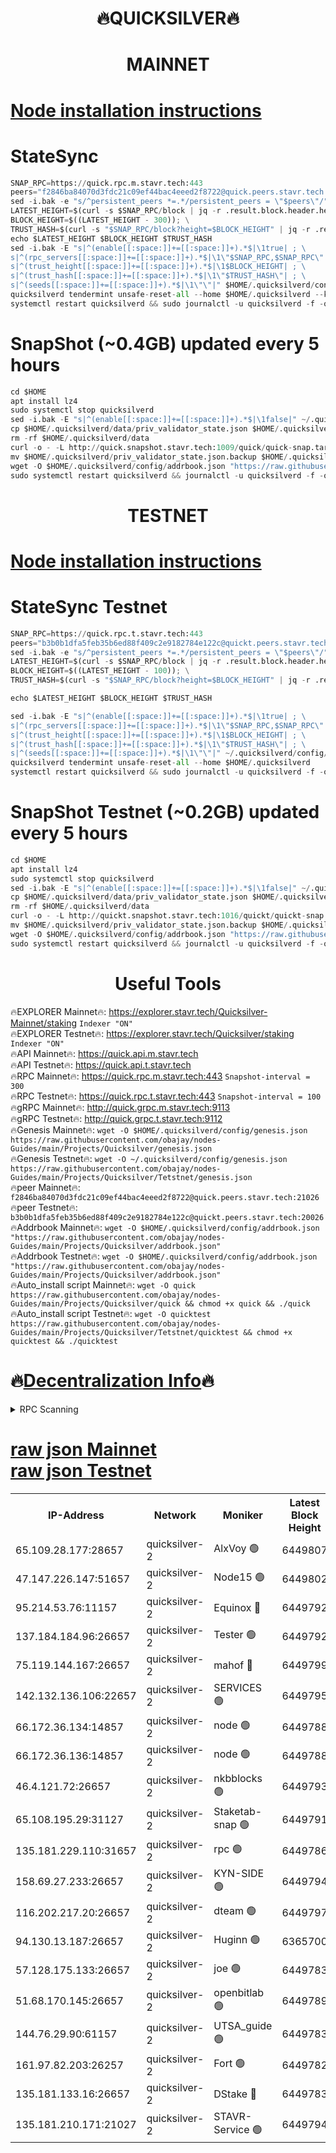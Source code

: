 <h1 align="center"> 🔥QUICKSILVER🔥</h1>

<h1 align="center"> MAINNET</h1>

[Node installation instructions](https://github.com/obajay/nodes-Guides/tree/main/Projects/Quicksilver)
=

# StateSync
```python
SNAP_RPC=https://quick.rpc.m.stavr.tech:443
peers="f2846ba84070d3fdc21c09ef44bac4eeed2f8722@quick.peers.stavr.tech:21026"
sed -i.bak -e "s/^persistent_peers *=.*/persistent_peers = \"$peers\"/" $HOME/.quicksilverd/config/config.toml
LATEST_HEIGHT=$(curl -s $SNAP_RPC/block | jq -r .result.block.header.height); \
BLOCK_HEIGHT=$((LATEST_HEIGHT - 300)); \
TRUST_HASH=$(curl -s "$SNAP_RPC/block?height=$BLOCK_HEIGHT" | jq -r .result.block_id.hash)
echo $LATEST_HEIGHT $BLOCK_HEIGHT $TRUST_HASH
sed -i.bak -E "s|^(enable[[:space:]]+=[[:space:]]+).*$|\1true| ; \
s|^(rpc_servers[[:space:]]+=[[:space:]]+).*$|\1\"$SNAP_RPC,$SNAP_RPC\"| ; \
s|^(trust_height[[:space:]]+=[[:space:]]+).*$|\1$BLOCK_HEIGHT| ; \
s|^(trust_hash[[:space:]]+=[[:space:]]+).*$|\1\"$TRUST_HASH\"| ; \
s|^(seeds[[:space:]]+=[[:space:]]+).*$|\1\"\"|" $HOME/.quicksilverd/config/config.toml
quicksilverd tendermint unsafe-reset-all --home $HOME/.quicksilverd --keep-addr-book
systemctl restart quicksilverd && sudo journalctl -u quicksilverd -f -o cat
```

# SnapShot (~0.4GB) updated every 5 hours
```python
cd $HOME
apt install lz4
sudo systemctl stop quicksilverd
sed -i.bak -E "s|^(enable[[:space:]]+=[[:space:]]+).*$|\1false|" ~/.quicksilverd/config/config.toml
cp $HOME/.quicksilverd/data/priv_validator_state.json $HOME/.quicksilverd/priv_validator_state.json.backup
rm -rf $HOME/.quicksilverd/data
curl -o - -L http://quick.snapshot.stavr.tech:1009/quick/quick-snap.tar.lz4 | lz4 -c -d - | tar -x -C $HOME/.quicksilverd --strip-components 2
mv $HOME/.quicksilverd/priv_validator_state.json.backup $HOME/.quicksilverd/data/priv_validator_state.json
wget -O $HOME/.quicksilverd/config/addrbook.json "https://raw.githubusercontent.com/obajay/nodes-Guides/main/Projects/Quicksilver/addrbook.json"
sudo systemctl restart quicksilverd && journalctl -u quicksilverd -f -o cat
```

<h1 align="center"> TESTNET</h1>

[Node installation instructions](https://github.com/obajay/nodes-Guides/tree/main/Projects/Quicksilver/Tetstnet)
=

# StateSync Testnet
```python
SNAP_RPC=https://quick.rpc.t.stavr.tech:443
peers="b3b0b1dfa5feb35b6ed88f409c2e9182784e122c@quickt.peers.stavr.tech:20026"
sed -i.bak -e "s/^persistent_peers *=.*/persistent_peers = \"$peers\"/" $HOME/.quicksilverd/config/config.toml
LATEST_HEIGHT=$(curl -s $SNAP_RPC/block | jq -r .result.block.header.height); \
BLOCK_HEIGHT=$((LATEST_HEIGHT - 100)); \
TRUST_HASH=$(curl -s "$SNAP_RPC/block?height=$BLOCK_HEIGHT" | jq -r .result.block_id.hash)

echo $LATEST_HEIGHT $BLOCK_HEIGHT $TRUST_HASH

sed -i.bak -E "s|^(enable[[:space:]]+=[[:space:]]+).*$|\1true| ; \
s|^(rpc_servers[[:space:]]+=[[:space:]]+).*$|\1\"$SNAP_RPC,$SNAP_RPC\"| ; \
s|^(trust_height[[:space:]]+=[[:space:]]+).*$|\1$BLOCK_HEIGHT| ; \
s|^(trust_hash[[:space:]]+=[[:space:]]+).*$|\1\"$TRUST_HASH\"| ; \
s|^(seeds[[:space:]]+=[[:space:]]+).*$|\1\"\"|" ~/.quicksilverd/config/config.toml
quicksilverd tendermint unsafe-reset-all --home $HOME/.quicksilverd
systemctl restart quicksilverd && sudo journalctl -u quicksilverd -f -o cat

```

# SnapShot Testnet (~0.2GB) updated every 5 hours
```python
cd $HOME
apt install lz4
sudo systemctl stop quicksilverd
sed -i.bak -E "s|^(enable[[:space:]]+=[[:space:]]+).*$|\1false|" ~/.quicksilverd/config/config.toml
cp $HOME/.quicksilverd/data/priv_validator_state.json $HOME/.quicksilverd/priv_validator_state.json.backup
rm -rf $HOME/.quicksilverd/data
curl -o - -L http://quickt.snapshot.stavr.tech:1016/quickt/quickt-snap.tar.lz4 | lz4 -c -d - | tar -x -C $HOME/.quicksilverd --strip-components 2
mv $HOME/.quicksilverd/priv_validator_state.json.backup $HOME/.quicksilverd/data/priv_validator_state.json
wget -O $HOME/.quicksilverd/config/addrbook.json "https://raw.githubusercontent.com/obajay/nodes-Guides/main/Projects/Quicksilver/Tetstnet/addrbook.json"
sudo systemctl restart quicksilverd && journalctl -u quicksilverd -f -o cat
```
 <h1 align="center"> Useful Tools</h1>

🔥EXPLORER Mainnet🔥:        https://explorer.stavr.tech/Quicksilver-Mainnet/staking    `Indexer "ON"` \
🔥EXPLORER Testnet🔥:        https://explorer.stavr.tech/Quicksilver/staking	        `Indexer "ON"` \
🔥API Mainnet🔥: 			 https://quick.api.m.stavr.tech \
🔥API Testnet🔥: 			 https://quick.api.t.stavr.tech \
🔥RPC Mainnet🔥:             https://quick.rpc.m.stavr.tech:443              `Snapshot-interval = 300` \
🔥RPC Testnet🔥:             https://quick.rpc.t.stavr.tech:443              `Snapshot-interval = 100` \
🔥gRPC Mainnet🔥:                    http://quick.grpc.m.stavr.tech:9113 \
🔥gRPC Testnet🔥:                    http://quick.grpc.t.stavr.tech:9112 \
🔥Genesis Mainnet🔥: `wget -O $HOME/.quicksilverd/config/genesis.json https://raw.githubusercontent.com/obajay/nodes-Guides/main/Projects/Quicksilver/genesis.json` \
🔥Genesis Testnet🔥: `wget -O ~/.quicksilverd/config/genesis.json https://raw.githubusercontent.com/obajay/nodes-Guides/main/Projects/Quicksilver/Tetstnet/genesis.json` \
🔥peer Mainnet🔥:					 `f2846ba84070d3fdc21c09ef44bac4eeed2f8722@quick.peers.stavr.tech:21026` \
🔥peer Testnet🔥:					 `b3b0b1dfa5feb35b6ed88f409c2e9182784e122c@quickt.peers.stavr.tech:20026` \
🔥Addrbook Mainnet🔥:    ```wget -O $HOME/.quicksilverd/config/addrbook.json "https://raw.githubusercontent.com/obajay/nodes-Guides/main/Projects/Quicksilver/addrbook.json"``` \
🔥Addrbook Testnet🔥:    ```wget -O $HOME/.quicksilverd/config/addrbook.json "https://raw.githubusercontent.com/obajay/nodes-Guides/main/Projects/Quicksilver/addrbook.json"``` \
🔥Auto_install script Mainnet🔥: ```wget -O quick https://raw.githubusercontent.com/obajay/nodes-Guides/main/Projects/Quicksilver/quick && chmod +x quick && ./quick``` \
🔥Auto_install script Testnet🔥: ```wget -O quicktest https://raw.githubusercontent.com/obajay/nodes-Guides/main/Projects/Quicksilver/Tetstnet/quicktest && chmod +x quicktest && ./quicktest```

🔥[Decentralization Info](https://github.com/obajay/StateSync-snapshots/tree/main/Projects/Quicksilver/Decentralization)🔥
=

<details>
<summary>RPC Scanning</summary>

<h2 align="center"> We scan nodes in real time every 4 hours. And we provide the final result of RPC endpoints.
We cannot influence the operation of these nodes in any way. </h2>


```python
If Voting Power is higher than 0 --> then the Node is a validator of the network and may be subject to attack and be a potential threat to the chain.
```
```python
We marked such validators with a red symbol
```

</details>

[raw json Mainnet](https://rpc-check.quickm.stavr.tech/quickm/rpc-quickm-result.json) \
[raw json Testnet](https://github.com/obajay/StateSync-snapshots/tree/main/Projects/Quicksilver/Rpc-Check-Testnet)
=


<table><tr><th>IP-Address</th><th>Network</th><th>Moniker</th><th>Latest Block Height</th><th>Earliest Block Height</th><th>Catching Up</th><th>Tx Index</th><th>Voting Power</th><th>Scan Time</th></tr><tr><td>65.109.28.177:28657</td><td>quicksilver-2</td><td>AlxVoy 🟢</td><td>6449807</td><td>3562001</td><td>False</td><td>off</td><td>0</td><td>2024-03-18T10:57:44.653726489UTC</td></tr><tr><td>47.147.226.147:51657</td><td>quicksilver-2</td><td>Node15 🟢</td><td>6449802</td><td>5151648</td><td>False</td><td>off</td><td>0</td><td>2024-03-18T10:57:09.372157074UTC</td></tr><tr><td>95.214.53.76:11157</td><td>quicksilver-2</td><td>Equinox 🔴</td><td>6449792</td><td>5322496</td><td>False</td><td>on</td><td>215808</td><td>2024-03-18T10:56:11.958917268UTC</td></tr><tr><td>137.184.184.96:26657</td><td>quicksilver-2</td><td>Tester 🟢</td><td>6449792</td><td>5550692</td><td>False</td><td>off</td><td>0</td><td>2024-03-18T10:56:12.785271923UTC</td></tr><tr><td>75.119.144.167:26657</td><td>quicksilver-2</td><td>mahof 🔴</td><td>6449799</td><td>5654794</td><td>False</td><td>on</td><td>287749</td><td>2024-03-18T10:56:51.814286493UTC</td></tr><tr><td>142.132.136.106:22657</td><td>quicksilver-2</td><td>SERVICES 🟢</td><td>6449795</td><td>5920001</td><td>False</td><td>on</td><td>0</td><td>2024-03-18T10:56:30.646336806UTC</td></tr><tr><td>66.172.36.134:14857</td><td>quicksilver-2</td><td>node 🟢</td><td>6449788</td><td>5950756</td><td>False</td><td>on</td><td>0</td><td>2024-03-18T10:55:47.841215146UTC</td></tr><tr><td>66.172.36.136:14857</td><td>quicksilver-2</td><td>node 🟢</td><td>6449788</td><td>5950756</td><td>False</td><td>on</td><td>0</td><td>2024-03-18T10:55:50.668876597UTC</td></tr><tr><td>46.4.121.72:26657</td><td>quicksilver-2</td><td>nkbblocks 🟢</td><td>6449793</td><td>6056301</td><td>False</td><td>on</td><td>0</td><td>2024-03-18T10:56:21.272230755UTC</td></tr><tr><td>65.108.195.29:31127</td><td>quicksilver-2</td><td>Staketab-snap 🟢</td><td>6449791</td><td>6075001</td><td>False</td><td>off</td><td>0</td><td>2024-03-18T10:56:05.534482997UTC</td></tr><tr><td>135.181.229.110:31657</td><td>quicksilver-2</td><td>rpc 🟢</td><td>6449786</td><td>6133480</td><td>False</td><td>on</td><td>0</td><td>2024-03-18T10:55:34.452733266UTC</td></tr><tr><td>158.69.27.233:26657</td><td>quicksilver-2</td><td>KYN-SIDE 🟢</td><td>6449794</td><td>6159001</td><td>False</td><td>on</td><td>0</td><td>2024-03-18T10:56:25.934241483UTC</td></tr><tr><td>116.202.217.20:26657</td><td>quicksilver-2</td><td>dteam 🟢</td><td>6449797</td><td>6169501</td><td>False</td><td>on</td><td>0</td><td>2024-03-18T10:56:41.240856017UTC</td></tr><tr><td>94.130.13.187:26657</td><td>quicksilver-2</td><td>Huginn 🟢</td><td>6365700</td><td>6231630</td><td>False</td><td>on</td><td>0</td><td>2024-03-18T10:56:30.861796905UTC</td></tr><tr><td>57.128.175.133:26657</td><td>quicksilver-2</td><td>joe 🟢</td><td>6449783</td><td>6246344</td><td>False</td><td>on</td><td>0</td><td>2024-03-18T10:55:21.366012467UTC</td></tr><tr><td>51.68.170.145:26657</td><td>quicksilver-2</td><td>openbitlab 🟢</td><td>6449789</td><td>6309483</td><td>False</td><td>on</td><td>0</td><td>2024-03-18T10:55:55.015337598UTC</td></tr><tr><td>144.76.29.90:61157</td><td>quicksilver-2</td><td>UTSA_guide 🟢</td><td>6449783</td><td>6316825</td><td>False</td><td>on</td><td>0</td><td>2024-03-18T10:55:19.035305814UTC</td></tr><tr><td>161.97.82.203:26257</td><td>quicksilver-2</td><td>Fort 🟢</td><td>6449782</td><td>6365727</td><td>False</td><td>on</td><td>0</td><td>2024-03-18T10:55:14.058773362UTC</td></tr><tr><td>135.181.133.16:26657</td><td>quicksilver-2</td><td>DStake 🔴</td><td>6449783</td><td>6378597</td><td>False</td><td>on</td><td>79272</td><td>2024-03-18T10:55:18.559571636UTC</td></tr><tr><td>135.181.210.171:21027</td><td>quicksilver-2</td><td>STAVR-Service 🟢</td><td>6449794</td><td>6447401</td><td>False</td><td>on</td><td>0</td><td>2024-03-18T10:56:26.294121000UTC</td></tr></table>
